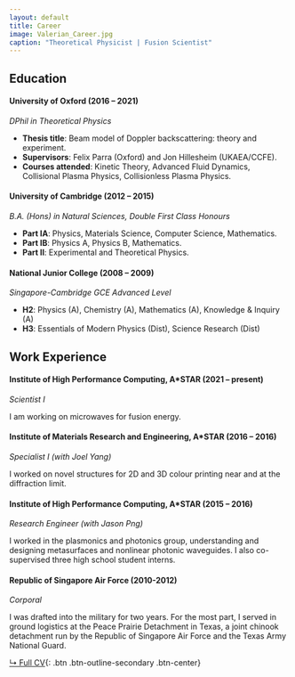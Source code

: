 ```yaml
---
layout: default
title: Career
image: Valerian_Career.jpg
caption: "Theoretical Physicist | Fusion Scientist"
---
```


## Education

#### University of Oxford (2016 &ndash; 2021)
*DPhil in Theoretical Physics*

* **Thesis title**: Beam model of Doppler backscattering: theory and experiment.
* **Supervisors**: Felix Parra (Oxford) and Jon Hillesheim (UKAEA/CCFE).
* **Courses attended**: Kinetic Theory, Advanced Fluid Dynamics, Collisional Plasma Physics, Collisionless Plasma Physics.


#### University of Cambridge (2012 &ndash; 2015)
*B.A. (Hons) in Natural Sciences, Double First Class Honours*

* **Part IA**: Physics, Materials Science, Computer Science, Mathematics.
* **Part IB**: Physics A, Physics B, Mathematics.
* **Part II**: Experimental and Theoretical Physics.


#### National Junior College (2008 &ndash; 2009)
*Singapore-Cambridge GCE Advanced Level*

* **H2**: Physics (A), Chemistry (A), Mathematics (A), Knowledge & Inquiry (A)
* **H3**: Essentials of Modern Physics (Dist), Science Research (Dist)


## Work Experience

#### Institute of High Performance Computing, A*STAR (2021 &ndash; present)
*Scientist I*

I am working on microwaves for fusion energy.


#### Institute of Materials Research and Engineering, A*STAR (2016 &ndash; 2016)
*Specialist I (with Joel Yang)*

I worked on novel structures for 2D and 3D colour printing near and at the diffraction limit.


#### Institute of High Performance Computing, A*STAR (2015 &ndash; 2016)
*Research Engineer (with Jason Png)*

I worked in the plasmonics and photonics group, understanding and designing metasurfaces and nonlinear photonic waveguides. I also co-supervised three high school student interns.


#### Republic of Singapore Air Force (2010-2012)
*Corporal*

I was drafted into the military for two years. For the most part, I served in ground logistics at the Peace Prairie Detachment in Texas, a joint chinook detachment run by the Republic of Singapore Air Force and the Texas Army National Guard.


[↳ Full CV](assets/files/CV_Valerian.pdf){: .btn .btn-outline-secondary .btn-center}
